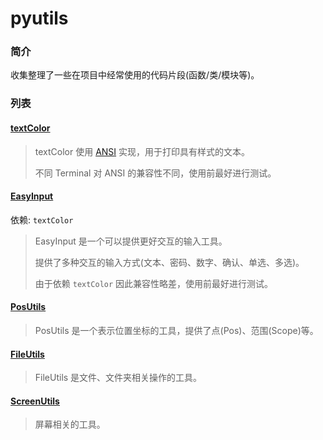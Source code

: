 # pyutils

### 简介

收集整理了一些在项目中经常使用的代码片段(函数/类/模块等)。

### 列表

#### [textColor](utils/textColor)

> textColor 使用 [ANSI](https://zh.wikipedia.org/wiki/ANSI转义序列) 实现，用于打印具有样式的文本。
>
> 不同 Terminal 对 ANSI 的兼容性不同，使用前最好进行测试。

#### [EasyInput](utils/EasyInput)

依赖: `textColor`

> EasyInput 是一个可以提供更好交互的输入工具。
>
> 提供了多种交互的输入方式(文本、密码、数字、确认、单选、多选)。
>
> 由于依赖 `textColor` 因此兼容性略差，使用前最好进行测试。

#### [PosUtils](utils/PosUtils.py)

> PosUtils 是一个表示位置坐标的工具，提供了点(Pos)、范围(Scope)等。

#### [FileUtils](utils/FileUtils.py)

> FileUtils 是文件、文件夹相关操作的工具。

#### [ScreenUtils](utils/ScreenUtils.py)

> 屏幕相关的工具。